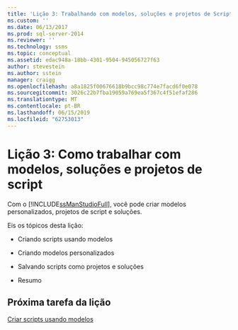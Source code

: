 ```yaml
---
title: 'Lição 3: Trabalhando com modelos, soluções e projetos de Script | Microsoft Docs'
ms.custom: ''
ms.date: 06/13/2017
ms.prod: sql-server-2014
ms.reviewer: ''
ms.technology: ssms
ms.topic: conceptual
ms.assetid: edac948a-18bb-4301-9504-945056727f63
author: stevestein
ms.author: sstein
manager: craigg
ms.openlocfilehash: a8a1825f00676618b9bcc98c774e7facd6f0e078
ms.sourcegitcommit: 3026c22b7fba19059a769ea5f367c4f51efaf286
ms.translationtype: MT
ms.contentlocale: pt-BR
ms.lasthandoff: 06/15/2019
ms.locfileid: "62753013"
---
```

# <a name="lesson-3-working-with-templates-solutions-and-script-projects"></a>Lição 3: Como trabalhar com modelos, soluções e projetos de script
  Com o [!INCLUDE[ssManStudioFull](../../includes/ssmanstudiofull-md.md)], você pode criar modelos personalizados, projetos de script e soluções.  
  
 Eis os tópicos desta lição:  
  
-   Criando scripts usando modelos  
  
-   Criando modelos personalizados  
  
-   Salvando scripts como projetos e soluções  
  
-   Resumo  
  
## <a name="next-task-in-lesson"></a>Próxima tarefa da lição  
 [Criar scripts usando modelos](lesson-3-1-create-scripts-using-templates.md)  
  
  
